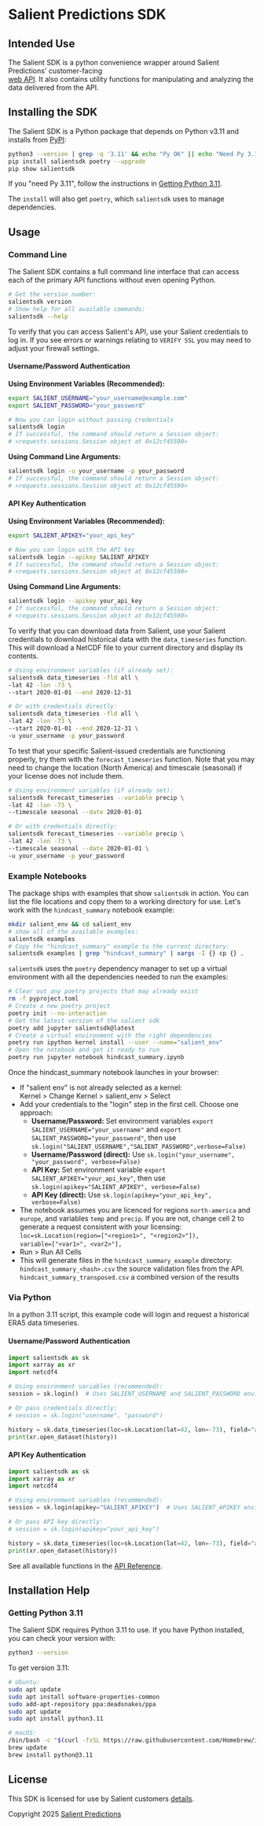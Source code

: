 # Salient Predictions SDK

## Intended Use

The Salient SDK is a python convenience wrapper around Salient Predictions' customer-facing  
[web API](https://api.salientpredictions.com/v2/documentation/api/). It also contains utility functions for manipulating and analyzing the data delivered from the API.

## Installing the SDK

The Salient SDK is a Python package that depends on Python v3.11 and installs from [PyPI](https://pypi.org/project/salientsdk):

```bash
python3 --version | grep -q '3.11' && echo "Py OK" || echo "Need Py 3.11"
pip install salientsdk poetry --upgrade
pip show salientsdk
```

If you "need Py 3.11", follow the instructions in [Getting Python 3.11](#getting-python-311).

The `install` will also get `poetry`, which `salientsdk` uses to manage dependencies.

## Usage

### Command Line

The Salient SDK contains a full command line interface that can access each of the primary
API functions without even opening Python.

```bash
# Get the version number:
salientsdk version
# Show help for all available commands:
salientsdk --help
```

To verify that you can access Salient's API, use your Salient credentials to log in. If you see errors or warnings relating to `VERIFY SSL` you may need to adjust your firewall settings.

#### Username/Password Authentication

**Using Environment Variables (Recommended):**

```bash
export SALIENT_USERNAME="your_username@example.com"
export SALIENT_PASSWORD="your_password"

# Now you can login without passing credentials
salientsdk login
# If successful, the command should return a Session object:
# <requests.sessions.Session object at 0x12cf45590>
```

**Using Command Line Arguments:**

```bash
salientsdk login -u your_username -p your_password
# If successful, the command should return a Session object:
# <requests.sessions.Session object at 0x12cf45590>
```

#### API Key Authentication

**Using Environment Variables (Recommended):**

```bash
export SALIENT_APIKEY="your_api_key"

# Now you can login with the API key
salientsdk login --apikey SALIENT_APIKEY
# If successful, the command should return a Session object:
# <requests.sessions.Session object at 0x12cf45590>
```

**Using Command Line Arguments:**

```bash
salientsdk login --apikey your_api_key
# If successful, the command should return a Session object:
# <requests.sessions.Session object at 0x12cf45590>
```

To verify that you can download data from Salient, use your Salient credentials to download historical data with the `data_timeseries` function. This will download a NetCDF file to your current directory and display its contents.

```bash
# Using environment variables (if already set):
salientsdk data_timeseries -fld all \
-lat 42 -lon -73 \
--start 2020-01-01 --end 2020-12-31

# Or with credentials directly:
salientsdk data_timeseries -fld all \
-lat 42 -lon -73 \
--start 2020-01-01 --end 2020-12-31 \
-u your_username -p your_password
```

To test that your specific Salient-issued credentials are functioning properly, try them with the `forecast_timeseries` function. Note that you may need to change the location (North America) and timescale (seasonal) if your license does not include them.

```bash
# Using environment variables (if already set):
salientsdk forecast_timeseries --variable precip \
-lat 42 -lon -73 \
--timescale seasonal --date 2020-01-01

# Or with credentials directly:
salientsdk forecast_timeseries --variable precip \
-lat 42 -lon -73 \
--timescale seasonal --date 2020-01-01 \
-u your_username -p your_password
```

### Example Notebooks

The package ships with examples that show `salientsdk` in action. You can list the file locations and copy them to a working directory for use. Let's work with the `hindcast_summary` notebook example:

```bash
mkdir salient_env && cd salient_env
# show all of the available examples:
salientsdk examples
# Copy the "hindcast_summary" example to the current directory:
salientsdk examples | grep "hindcast_summary" | xargs -I {} cp {} .
```

`salientsdk` uses the `poetry` dependency manager to set up a virtual environment with all the dependencies needed to run the examples:

```bash
# Clear out any poetry projects that may already exist
rm -f pyproject.toml
# Create a new poetry project
poetry init --no-interaction
# Get the latest version of the salient sdk
poetry add jupyter salientsdk@latest
# Create a virtual environment with the right dependencies
poetry run ipython kernel install --user --name="salient_env"
# Open the notebook and get it ready to run
poetry run jupyter notebook hindcast_summary.ipynb
```

Once the hindcast_summary notebook launches in your browser:

- If "salient env" is not already selected as a kernel:<br>
  Kernel > Change Kernel > salient_env > Select
- Add your credentials to the "login" step in the first cell. Choose one approach:<br>
  - **Username/Password:** Set environment variables `export SALIENT_USERNAME="your_username"` and `export SALIENT_PASSWORD="your_password"`, then use `sk.login("SALIENT_USERNAME","SALIENT_PASSWORD",verbose=False)`<br>
  - **Username/Password (direct):** Use `sk.login("your_username", "your_password", verbose=False)`<br>
  - **API Key:** Set environment variable `export SALIENT_APIKEY="your_api_key"`, then use `sk.login(apikey="SALIENT_APIKEY", verbose=False)`<br>
  - **API Key (direct):** Use `sk.login(apikey="your_api_key", verbose=False)`
- The notebook assumes you are licenced for regions `north-america` and `europe`, and variables `temp` and `precip`. If you are not, change cell 2 to generate a request consistent with your licensing:<br>
  `loc=sk.Location(region=["<region1>", "<region2>"]),`<br>
  `variable=["<var1>", <var2>"],`
- Run > Run All Cells
- This will generate files in the `hindcast_summary_example` directory:<br>
  `hindcast_summary_<hash>.csv` the source validation files from the API.<br>
  `hindcast_summary_transposed.csv` a combined version of the results

### Via Python

In a python 3.11 script, this example code will login and request a historical ERA5 data timeseries.

#### Username/Password Authentication

```python
import salientsdk as sk
import xarray as xr
import netcdf4

# Using environment variables (recommended):
session = sk.login()  # Uses SALIENT_USERNAME and SALIENT_PASSWORD environment variables

# Or pass credentials directly:
# session = sk.login("username", "password")

history = sk.data_timeseries(loc=sk.Location(lat=42, lon=-73), field="all", variable="temp", session=session)
print(xr.open_dataset(history))
```

#### API Key Authentication

```python
import salientsdk as sk
import xarray as xr
import netcdf4

# Using environment variables (recommended):
session = sk.login(apikey="SALIENT_APIKEY")  # Uses SALIENT_APIKEY environment variable

# Or pass API key directly:
# session = sk.login(apikey="your_api_key")

history = sk.data_timeseries(loc=sk.Location(lat=42, lon=-73), field="all", variable="temp", session=session)
print(xr.open_dataset(history))
```

See all available functions in the [API Reference](api.md).

## Installation Help

### Getting Python 3.11

The Salient SDK requires Python 3.11 to use. If you have Python installed, you can check your version with:

```bash
python3 --version
```

To get version 3.11:

```bash
# Ubuntu:
sudo apt update
sudo apt install software-properties-common
sudo add-apt-repository ppa:deadsnakes/ppa
sudo apt update
sudo apt install python3.11
```

```bash
# macOS:
/bin/bash -c "$(curl -fsSL https://raw.githubusercontent.com/Homebrew/install/HEAD/install.sh)"
brew update
brew install python@3.11
```

## License

This SDK is licensed for use by Salient customers [details](https://salient-predictions.github.io/salientsdk/LICENSE/).

Copyright 2025 [Salient Predictions](https://www.salientpredictions.com/)
